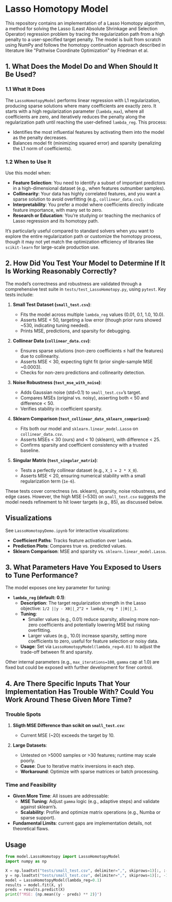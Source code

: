 # Lasso Homotopy Model

This repository contains an implementation of a Lasso Homotopy algorithm, a method for solving the Lasso (Least Absolute Shrinkage and Selection Operator) regression problem by tracing the regularization path from a high penalty to a user-specified target penalty. The model is built from scratch using NumPy and follows the homotopy continuation approach described in literature like "Pathwise Coordinate Optimization" by Friedman et al.

## 1. What Does the Model Do and When Should It Be Used?

### 1.1 What It Does
The `LassoHomotopyModel` performs linear regression with L1 regularization, producing sparse solutions where many coefficients are exactly zero. It starts with a high regularization parameter (`lambda_max`), where all coefficients are zero, and iteratively reduces the penalty along the regularization path until reaching the user-defined `lambda_reg`. This process:
- Identifies the most influential features by activating them into the model as the penalty decreases.
- Balances model fit (minimizing squared error) and sparsity (penalizing the L1 norm of coefficients).

### 1.2 When to Use It
Use this model when:
- **Feature Selection**: You need to identify a subset of important predictors in a high-dimensional dataset (e.g., when features outnumber samples).
- **Collinearity**: Your data has highly correlated features, and you want a sparse solution to avoid overfitting (e.g., `collinear_data.csv`).
- **Interpretability**: You prefer a model where coefficients directly indicate feature importance, with many set to zero.
- **Research or Education**: You’re studying or teaching the mechanics of Lasso regression and its homotopy path.

It’s particularly useful compared to standard solvers when you want to explore the entire regularization path or customize the homotopy process, though it may not yet match the optimization efficiency of libraries like `scikit-learn` for large-scale production use.

## 2. How Did You Test Your Model to Determine If It Is Working Reasonably Correctly?

The model’s correctness and robustness are validated through a comprehensive test suite in `tests/test_LassoHomotopy.py`, using `pytest`. Key tests include:

1. **Small Test Dataset (`small_test.csv`)**:
   - Fits the model across multiple `lambda_reg` values (0.01, 0.1, 1.0, 10.0).
   - Asserts MSE < 50, targeting a low error (though prior runs showed ~530, indicating tuning needed).
   - Prints MSE, predictions, and sparsity for debugging.

2. **Collinear Data (`collinear_data.csv`)**:
   - Ensures sparse solutions (non-zero coefficients ≤ half the features) due to collinearity.
   - Asserts MSE < 30, expecting tight fit (prior single-sample MSE ~0.0003).
   - Checks for non-zero predictions and collinearity detection.

3. **Noise Robustness (`test_mse_with_noise`)**:
   - Adds Gaussian noise (std=0.1) to `small_test.csv`’s target.
   - Compares MSEs (original vs. noisy), asserting both < 50 and difference < 50.
   - Verifies stability in coefficient sparsity.

4. **Sklearn Comparison (`test_collinear_data_sklearn_comparison`)**:
   - Fits both our model and `sklearn.linear_model.Lasso` on `collinear_data.csv`.
   - Asserts MSEs < 30 (ours) and < 10 (sklearn), with difference < 25.
   - Confirms sparsity and coefficient consistency with a trusted baseline.

5. **Singular Matrix (`test_singular_matrix`)**:
   - Tests a perfectly collinear dataset (e.g., `X_1 = 2 * X_0`).
   - Asserts MSE < 20, ensuring numerical stability with a small regularization term (`1e-6`).

These tests cover correctness (vs. sklearn), sparsity, noise robustness, and edge cases. However, the high MSE (~530) on `small_test.csv` suggests the model needs refinement to hit lower targets (e.g., 85), as discussed below.

## Visualizations
See `LassoHomotopyDemo.ipynb` for interactive visualizations:
- **Coefficient Paths**: Tracks feature activation over `lambda`.
- **Prediction Plots**: Compares true vs. predicted values.
- **Sklearn Comparison**: MSE and sparsity vs. `sklearn.linear_model.Lasso`.


## 3. What Parameters Have You Exposed to Users to Tune Performance?

The model exposes one key parameter for tuning:

- **`lambda_reg` (default: 0.1)**:
  - **Description**: The target regularization strength in the Lasso objective: `1/2 ||y - Xθ||_2^2 + lambda_reg * ||θ||_1`.
  - **Tuning**: 
    - Smaller values (e.g., 0.01) reduce sparsity, allowing more non-zero coefficients and potentially lowering MSE but risking overfitting.
    - Larger values (e.g., 10.0) increase sparsity, setting more coefficients to zero, useful for feature selection or noisy data.
  - **Usage**: Set via `LassoHomotopyModel(lambda_reg=0.01)` to adjust the trade-off between fit and sparsity.

Other internal parameters (e.g., `max_iterations=100`, `gamma` cap at 1.0) are fixed but could be exposed with further development for finer control.

## 4. Are There Specific Inputs That Your Implementation Has Trouble With? Could You Work Around These Given More Time?

### Trouble Spots
1. **Sligth MSE Difference than scikit on `small_test.csv`**:
   - Current MSE (~20) exceeds the target by 10.
   
2. **Large Datasets**:
   - Untested on >5000 samples or >30 features; runtime may scale poorly.
   - **Cause**: Due to Iterative matrix inversions in each step.
   - **Workaround**: Optimize with sparse matrices or batch processing.

### Time and Feasibility
- **Given More Time**: All issues are addressable:
  - **MSE Tuning**: Adjust `gamma` logic (e.g., adaptive steps) and validate against sklearn’s.
  - **Scalability**: Profile and optimize matrix operations (e.g., Numba or sparse support).
- **Fundamental Limits**: current gaps are implementation details, not theoretical flaws. 

## Usage
```python
from model.LassoHomotopy import LassoHomotopyModel
import numpy as np

X = np.loadtxt("tests/small_test.csv", delimiter=",", skiprows=1)[:, :-1]
y = np.loadtxt("tests/small_test.csv", delimiter=",", skiprows=1)[:, -1]
model = LassoHomotopyModel(lambda_reg=0.1)
results = model.fit(X, y)
preds = results.predict(X)
print(f"MSE: {np.mean((y - preds) ** 2)}")
